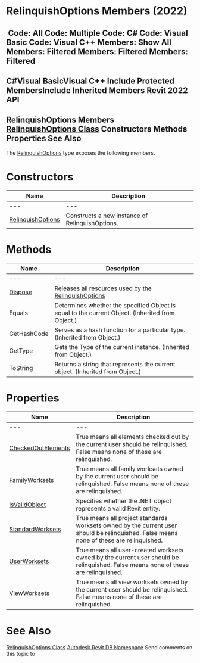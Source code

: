 # RelinquishOptions Members (2022)

﻿
 Code: All Code: Multiple Code: C# Code: Visual Basic Code: Visual C++  Members: Show All Members: Filtered Members: Filtered Members: Filtered   
---  
C#Visual BasicVisual C++
Include Protected MembersInclude Inherited Members
Revit 2022 API  
---  
RelinquishOptions Members  
[RelinquishOptions Class](af30374c-7e99-d52e-f648-c5969e91e9d8.md "RelinquishOptions Class") Constructors Methods Properties See Also  
---  
The [RelinquishOptions](af30374c-7e99-d52e-f648-c5969e91e9d8.md "RelinquishOptions Class") type exposes the following members.
# Constructors
| Name | Description |
| --- | --- |
| --- | --- | --- |
| [RelinquishOptions](43eab4bb-c555-07f7-11b1-e029c009299a.md "RelinquishOptions Constructor") | Constructs a new instance of RelinquishOptions. |

# Methods
| Name | Description |
| --- | --- |
| --- | --- | --- |
| [Dispose](b34aef29-a25f-fa94-70ef-f8eeefa31f28.md "Dispose Method") | Releases all resources used by the [RelinquishOptions](af30374c-7e99-d52e-f648-c5969e91e9d8.md "RelinquishOptions Class") |
| Equals | Determines whether the specified Object is equal to the current Object. (Inherited from Object.) |
| GetHashCode | Serves as a hash function for a particular type.  (Inherited from Object.) |
| GetType | Gets the Type of the current instance. (Inherited from Object.) |
| ToString | Returns a string that represents the current object. (Inherited from Object.) |

# Properties
| Name | Description |
| --- | --- |
| --- | --- | --- |
| [CheckedOutElements](f27cd543-0f50-245d-bf54-fd96e044ada1.md "CheckedOutElements Property") | True means all elements checked out by the current user should be relinquished. False means none of these are relinquished. |
| [FamilyWorksets](e1576858-8be8-f173-21bf-c6224e98aa17.md "FamilyWorksets Property") | True means all family worksets owned by the current user should be relinquished. False means none of these are relinquished. |
| [IsValidObject](ef0eed52-60f5-281c-50a7-aefec87b8f0f.md "IsValidObject Property") | Specifies whether the .NET object represents a valid Revit entity. |
| [StandardWorksets](315b02cc-9794-0541-d727-ebe8ec2d770c.md "StandardWorksets Property") | True means all project standards worksets owned by the current user should be relinquished. False means none of these are relinquished. |
| [UserWorksets](3eac6440-7a8e-4dfb-2bf2-7be55ecb2488.md "UserWorksets Property") | True means all user-created worksets owned by the current user should be relinquished. False means none of these are relinquished. |
| [ViewWorksets](1ecc9687-31c2-5b2f-b604-4b73f1c52d38.md "ViewWorksets Property") | True means all view worksets owned by the current user should be relinquished. False means none of these are relinquished. |

# See Also
[RelinquishOptions Class](af30374c-7e99-d52e-f648-c5969e91e9d8.md "RelinquishOptions Class")
[Autodesk.Revit.DB Namespace](87546ba7-461b-c646-cbb1-2cb8f5bff8b2.md "Autodesk.Revit.DB Namespace")
Send comments on this topic to 